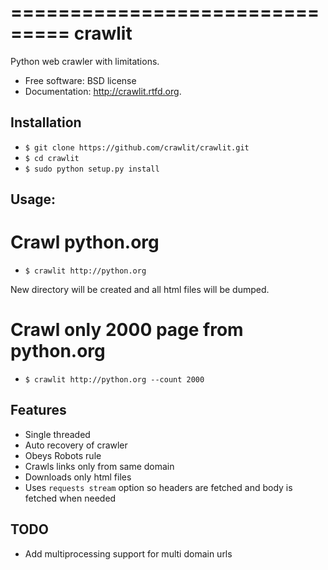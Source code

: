===============================
crawlit
===============================

Python web crawler with limitations.

* Free software: BSD license
* Documentation: http://crawlit.rtfd.org.

Installation
----

- `$ git clone https://github.com/crawlit/crawlit.git`
- `$ cd crawlit`
- `$ sudo python setup.py install `

Usage:
-----

# Crawl python.org

- `$ crawlit http://python.org`

New directory will be created and all html files will be dumped.

# Crawl only 2000 page from python.org

- `$ crawlit http://python.org --count 2000`

Features
--------

- Single threaded
- Auto recovery of crawler
- Obeys Robots rule
- Crawls links only from same domain
- Downloads only html files
- Uses `requests stream` option so headers are fetched and body is fetched when needed


TODO
----
- Add multiprocessing support for multi domain urls

